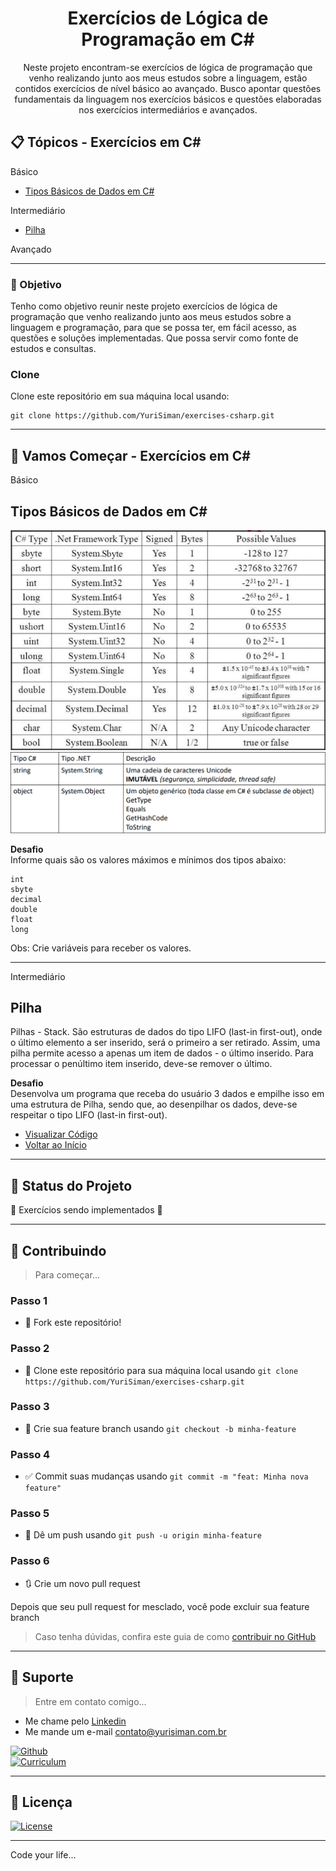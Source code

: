 <h1 align="center">Exercícios de Lógica de Programação em C#</h1>

<p align="center">Neste projeto encontram-se exercícios de lógica de programação que venho realizando junto aos meus estudos sobre a linguagem, estão contidos exercícios de nível básico ao avançado. Busco apontar questões fundamentais da linguagem nos exercícios básicos e questões elaboradas nos exercícios intermediários e avançados.</p>

## :clipboard: Tópicos - Exercícios em C# 

Básico
* [Tipos Básicos de Dados em C#](https://github.com/YuriSiman/exercises-csharp#tipos-b%C3%A1sicos-de-dados-em-c)  

Intermediário
* [Pilha](https://github.com/YuriSiman/exercises-csharp/#pilha)  

Avançado

---

### :dart: Objetivo

Tenho como objetivo reunir neste projeto exercícios de lógica de programação que venho realizando junto aos meus estudos sobre a linguagem e programação, para que se possa ter, em fácil acesso, as questões e soluções implementadas. Que possa servir como fonte de estudos e consultas.  

### Clone

Clone este repositório em sua máquina local usando:

```
git clone https://github.com/YuriSiman/exercises-csharp.git
```

---

## :rocket: Vamos Começar - Exercícios em C#  

Básico

## Tipos Básicos de Dados em C#

<img src="./readme-image/tipos-de-dados.png" />
<img src="./readme-image/tipos-de-dados2.png" />

**Desafio**  
Informe quais são os valores máximos e mínimos dos tipos abaixo:

```
int
sbyte
decimal
double
float
long
```

Obs: Crie variáveis para receber os valores.

---

Intermediário

## Pilha

Pilhas - Stack. São estruturas de dados do tipo LIFO (last-in first-out), onde o último elemento a ser inserido, será o primeiro a ser retirado. Assim, uma pilha permite acesso a apenas um item de dados - o último inserido. Para processar o penúltimo item inserido, deve-se remover o último.

**Desafio**  
Desenvolva um programa que receba do usuário 3 dados e empilhe isso em uma estrutura de Pilha, sendo que, ao desenpilhar os dados, deve-se respeitar o tipo LIFO (last-in first-out).

* [Visualizar Código](https://github.com/YuriSiman/exercises-csharp/tree/master/src/2%20-%20intermedi%C3%A1rio/Pilha.ConsoleApp)  
* [Voltar ao Início](https://github.com/YuriSiman/exercises-csharp#exerc%C3%ADcios-de-l%C3%B3gica-de-programa%C3%A7%C3%A3o-em-c)  

---

## :vertical_traffic_light: Status do Projeto

:construction: Exercícios sendo implementados :construction:

---

## :thinking: Contribuindo

> Para começar...

### Passo 1

* :fork_and_knife: Fork este repositório!

### Passo 2

* :dancers: Clone este repositório para sua máquina local usando `git clone https://github.com/YuriSiman/exercises-csharp.git`

### Passo 3

* :trident: Crie sua feature branch usando `git checkout -b minha-feature`

### Passo 4

* :white_check_mark: Commit suas mudanças usando `git commit -m "feat: Minha nova feature"`

### Passo 5

* :pushpin: Dê um push usando `git push -u origin minha-feature`

### Passo 6

* :arrows_clockwise: Crie um novo pull request

Depois que seu pull request for mesclado, você pode excluir sua feature branch  

> Caso tenha dúvidas, confira este guia de como [contribuir no GitHub](https://github.com/firstcontributions/first-contributions)  

---

## :speech_balloon: Suporte

> Entre em contato comigo...  

* Me chame pelo [Linkedin](https://www.linkedin.com/in/yurisiman/)  
* Me mande um e-mail [contato@yurisiman.com.br](mailto:contato@yurisiman.com.br)  

[![Github](https://img.shields.io/badge/github-profile-%237159c1?style=for-the-badge&logo=github)](https://github.com/YuriSiman)  
[![Curriculum](https://img.shields.io/badge/site-curriculum-%23563D7C?style=for-the-badge&logo=bootstrap)](https://yurisiman.com.br)  

---

## :pencil: Licença

[![License](https://img.shields.io/badge/license-mit-%23A6CE39?style=for-the-badge&logo=github)](https://github.com/YuriSiman/exercises-csharp/blob/master/LICENSE)   

---

Code your life...
